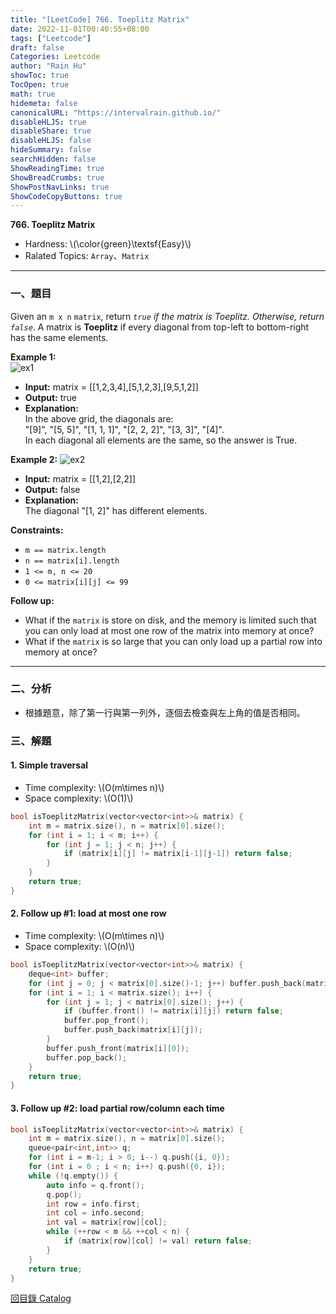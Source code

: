 ```yaml
---
title: "[LeetCode] 766. Toeplitz Matrix"
date: 2022-11-01T00:40:55+08:00
tags: ["Leetcode"]
draft: false
Categories: Leetcode
author: "Rain Hu"
showToc: true
TocOpen: true
math: true
hidemeta: false
canonicalURL: "https://intervalrain.github.io/"
disableHLJS: true
disableShare: true
disableHLJS: false
hideSummary: false
searchHidden: false
ShowReadingTime: true
ShowBreadCrumbs: true
ShowPostNavLinks: true
ShowCodeCopyButtons: true
---
```

**766. Toeplitz Matrix**
+ Hardness: \\(\color{green}\textsf{Easy}\\)
+ Ralated Topics: `Array`、`Matrix`
---
### 一、題目
Given an `m x n` `matrix`, return *`true` if the matrix is Toeplitz. Otherwise, return `false`*. A matrix is **Toeplitz** if every diagonal from top-left to bottom-right has the same elements.

**Example 1:**  
![ex1](https://assets.leetcode.com/uploads/2020/11/04/ex1.jpg)
+ **Input:** matrix = [[1,2,3,4],[5,1,2,3],[9,5,1,2]]
+ **Output:** true
+ **Explanation:**  
In the above grid, the diagonals are:  
"[9]", "[5, 5]", "[1, 1, 1]", "[2, 2, 2]", "[3, 3]", "[4]".  
In each diagonal all elements are the same, so the answer is True.  

**Example 2:**
![ex2](https://assets.leetcode.com/uploads/2020/11/04/ex2.jpg)
+ **Input:** matrix = [[1,2],[2,2]]  
+ **Output:** false  
+ **Explanation:**  
The diagonal "[1, 2]" has different elements.  

**Constraints:**
+ `m == matrix.length`
+ `n == matrix[i].length`
+ `1 <= m, n <= 20`
+ `0 <= matrix[i][j] <= 99`

**Follow up:**
+ What if the `matrix` is store on disk, and the memory is limited such that you can only load at most one row of the matrix into memory at once?
+ What if the `matrix` is so large that you can only load up a partial row into memory at once?
---

### 二、分析
+ 根據題意，除了第一行與第一列外，逐個去檢查與左上角的值是否相同。

### 三、解題
#### 1. Simple traversal
+ Time complexity: \\(O(m\times n)\\)
+ Space complexity: \\(O(1)\\)
```C++
bool isToeplitzMatrix(vector<vector<int>>& matrix) {
    int m = matrix.size(), n = matrix[0].size();
    for (int i = 1; i < m; i++) {
        for (int j = 1; j < n; j++) {
            if (matrix[i][j] != matrix[i-1][j-1]) return false;
        }
    }
    return true;
}
```
#### 2. Follow up #1: load at most one row
+ Time complexity: \\(O(m\times n)\\)
+ Space complexity: \\(O(n)\\)
```C++
bool isToeplitzMatrix(vector<vector<int>>& matrix) {
    deque<int> buffer;
    for (int j = 0; j < matrix[0].size()-1; j++) buffer.push_back(matrix[0][j]);    // 一次處理一行
    for (int i = 1; i < matrix.size(); i++) {
        for (int j = 1; j < matrix[0].size(); j++) {
            if (buffer.front() != matrix[i][j]) return false;
            buffer.pop_front();
            buffer.push_back(matrix[i][j]);
        }
        buffer.push_front(matrix[i][0]);
        buffer.pop_back();
    }
    return true;
}
```
#### 3. Follow up #2: load partial row/column each time
```C++
bool isToeplitzMatrix(vector<vector<int>>& matrix) {
    int m = matrix.size(), n = matrix[0].size();
    queue<pair<int,int>> q;
    for (int i = m-1; i > 0; i--) q.push({i, 0});
    for (int i = 0 ; i < n; i++) q.push({0, i});
    while (!q.empty()) {
        auto info = q.front();
        q.pop();
        int row = info.first;
        int col = info.second;
        int val = matrix[row][col];
        while (++row < m && ++col < n) {
            if (matrix[row][col] != val) return false;
        }
    }
    return true;
}
```
[回目錄 Catalog](/posts/leetcode)